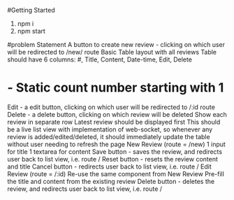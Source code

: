 #Getting Started
1. npm i
2. npm start

#problem Statement
A button to create new review - clicking on which user will be redirected to /new/ route
Basic Table layout with all reviews
Table should have 6 columns: #, Title, Content, Date-time, Edit, Delete
# - Static count number starting with 1
Edit - a edit button, clicking on which user will be redirected to /:id route
Delete - a delete button, clicking on which review will be deleted
Show each review in separate row
Latest review should be displayed first
This should be a live list view with implementation of web-socket, so whenever any review is added/edited/deleted, it should immediately update the table without user needing to refresh the page
New Review (route = /new)
1 input for title
1 textarea for content
Save button - saves the review, and redirects user back to list view, i.e. route /
Reset button - resets the review content and title
Cancel button - redirects user back to list view, i.e. route /
Edit Review (route = /:id)
Re-use the same component from New Review
Pre-fill the title and content from the existing review
Delete button - deletes the review, and redirects user back to list view, i.e. route /
